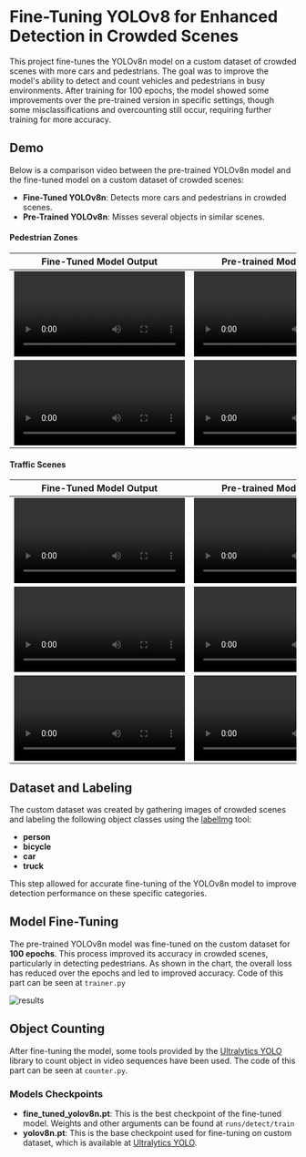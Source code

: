 # Fine-Tuning YOLOv8 for Enhanced Detection in Crowded Scenes

This project fine-tunes the YOLOv8n model on a custom dataset of crowded scenes with more cars and pedestrians. The goal was to improve the model's ability to detect and count vehicles and pedestrians in busy environments. After training for 100 epochs, the model showed some improvements over the pre-trained version in specific settings, though some misclassifications and overcounting still occur, requiring further training for more accuracy.


## Demo
Below is a comparison video between the pre-trained YOLOv8n model and the fine-tuned model on a custom dataset of crowded scenes:

- **Fine-Tuned YOLOv8n**: Detects more cars and pedestrians in crowded scenes.
- **Pre-Trained YOLOv8n**: Misses several objects in similar scenes.

#### Pedestrian Zones
|Fine-Tuned Model Output|Pre-trained Model Output|
|-----|----|
|<video src="https://github.com/user-attachments/assets/d5a87dde-a8d8-409a-ae0f-a3c77579c238">  | <video src="https://github.com/user-attachments/assets/14ca8d30-90cc-4ca1-a2b5-76a802f51cd4">|
|<video src="https://github.com/user-attachments/assets/0ed02d50-47aa-4f16-87a3-1339663defcf">  | <video src="https://github.com/user-attachments/assets/6bbbe0b6-d864-49a1-9e4b-50a9196768a2">|

#### Traffic Scenes
|Fine-Tuned Model Output|Pre-trained Model Output|
|-----|----|
|<video src="https://github.com/user-attachments/assets/dca43fc3-1296-4f6d-a0b1-8bcd0e5829b1">  | <video src="https://github.com/user-attachments/assets/a00cea11-64cc-4178-8596-b82c729fa727">|
|<video src="https://github.com/user-attachments/assets/d65c3017-af23-445f-a3bf-12be7ddbfcd2">  | <video src="https://github.com/user-attachments/assets/35719e19-47f0-4e80-94d7-163dfb5c6142">|
|<video src="https://github.com/user-attachments/assets/0722f36f-3e49-4760-aaec-6d0af848fb83">  | <video src="https://github.com/user-attachments/assets/58f43290-9269-4cd4-872a-50b56a7d1afe">|


## Dataset and Labeling
The custom dataset was created by gathering images of crowded scenes and labeling the following object classes using the [labelImg](https://github.com/tzutalin/labelImg) tool:

- **person**
- **bicycle**
- **car**
- **truck**

This step allowed for accurate fine-tuning of the YOLOv8n model to improve detection performance on these specific categories.

## Model Fine-Tuning
The pre-trained YOLOv8n model was fine-tuned on the custom dataset for **100 epochs**. This process improved its accuracy in crowded scenes, particularly in detecting pedestrians. As shown in the chart, the overall loss has reduced over the epochs and led to improved accuracy. Code of this part can be seen at `trainer.py`

![results](https://github.com/user-attachments/assets/cda4ec1e-10ad-4a2e-9e40-fc253c896977)


## Object Counting
After fine-tuning the model, some tools provided by the [Ultralytics YOLO](https://github.com/ultralytics/ultralytics) library to count object in video sequences have been used. The code of this part can be seen at `counter.py`.

### Models Checkpoints
- **fine_tuned_yolov8n.pt**: This is the best checkpoint of the fine-tuned model. Weights and other arguments can be found at `runs/detect/train`
- **yolov8n.pt**: This is the base checkpoint used for fine-tuning on custom dataset, which is available at [Ultralytics YOLO](https://github.com/ultralytics/ultralytics).
